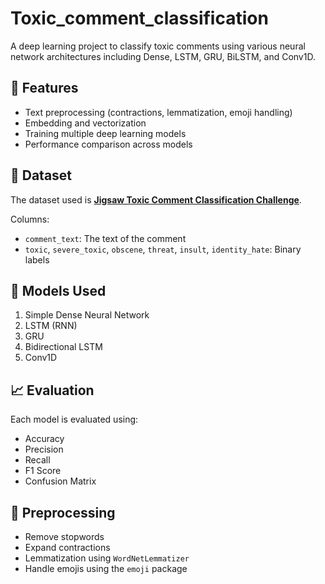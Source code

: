 # Toxic_comment_classification
A deep learning project to classify toxic comments using various neural network architectures including Dense, LSTM, GRU, BiLSTM, and Conv1D.

## 🚀 Features

- Text preprocessing (contractions, lemmatization, emoji handling)
- Embedding and vectorization
- Training multiple deep learning models
- Performance comparison across models

## 🧾 Dataset

The dataset used is **[Jigsaw Toxic Comment Classification Challenge](https://www.kaggle.com/c/jigsaw-toxic-comment-classification-challenge)**.

Columns:
- `comment_text`: The text of the comment
- `toxic`, `severe_toxic`, `obscene`, `threat`, `insult`, `identity_hate`: Binary labels

## 🧪 Models Used

1. Simple Dense Neural Network
2. LSTM (RNN)
3. GRU
4. Bidirectional LSTM
5. Conv1D

## 📈 Evaluation

Each model is evaluated using:
- Accuracy
- Precision
- Recall
- F1 Score
- Confusion Matrix

## 🧼 Preprocessing

- Remove stopwords
- Expand contractions
- Lemmatization using `WordNetLemmatizer`
- Handle emojis using the `emoji` package

